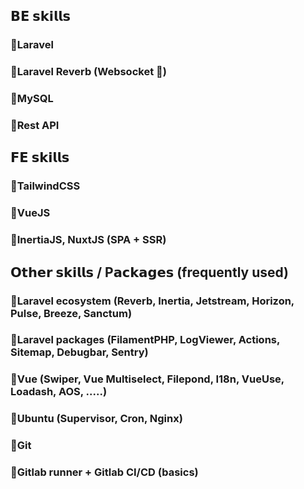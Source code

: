 ## 𝗕𝗘 𝘀𝗸𝗶𝗹𝗹𝘀
### 🔺Laravel
### 🔺Laravel Reverb (Websocket 📡)
### 🔺MySQL
### 🔺Rest API

## 𝗙𝗘 𝘀𝗸𝗶𝗹𝗹𝘀
### 🔺TailwindCSS
### 🔺VueJS
### 🔺InertiaJS, NuxtJS (SPA + SSR)

## 𝗢𝘁𝗵𝗲𝗿 𝘀𝗸𝗶𝗹𝗹𝘀 / P𝗮𝗰𝗸𝗮𝗴𝗲𝘀 (frequently used)
### 🔺Laravel ecosystem (Reverb, Inertia, Jetstream, Horizon, Pulse, Breeze, Sanctum)
### 🔺Laravel packages (FilamentPHP, LogViewer, Actions, Sitemap, Debugbar, Sentry)
### 🔺Vue (Swiper, Vue Multiselect, Filepond, I18n, VueUse, Loadash, AOS, .....)
### 🔺Ubuntu (Supervisor, Cron, Nginx)
### 🔺Git
### 🔺Gitlab runner + Gitlab CI/CD (basics)

<!--
**BubakVOE/BubakVOE** is a ✨ _special_ ✨ repository because its `README.md` (this file) appears on your GitHub profile.

Here are some ideas to get you started:

- 🔭 I’m currently working on ...
- 🌱 I’m currently learning ...
- 👯 I’m looking to collaborate on ...
- 🤔 I’m looking for help with ...
- 💬 Ask me about ...
- 📫 How to reach me: ...
- 😄 Pronouns: ...
- ⚡ Fun fact: ...
-->
